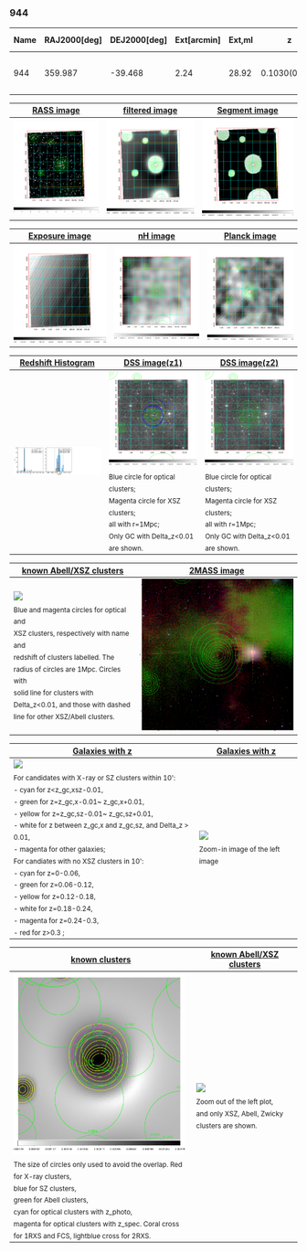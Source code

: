 <div STYLE="page-break-after: always;"></div>

### 944

|Name|RAJ2000[deg]|DEJ2000[deg] |Ext[arcmin]| Ext,ml | z | z_src| C|GC(XSZ,Delta_z<0.01)| GC(OPT,Delta_z<0.01)|GC| R_sig[arcmin] | R500[arcmin] | R500[Mpc]| CRsig[c/s] | CR500[c/s] |L500[1E44 erg/s]|F500[1E-12 erg/s/cm^2]| M500[1E14 Msun]|Tx[keV]|Cnt_sig|Beta|Rc[arcmin]|Comment|Alias|
|---|---|---|---|---|---|------|---|--------|---------|----------|---|---|---|---|---|---|---|---|---|---|---|---|---|---|
|944| 359.987| -39.468| 2.24| 28.92| 0.1030(0.005)| z1, z_xsz| B| MCXC, XB| A, N, W| A, MCXC, N, W, XB| 6.850| 8.227| 0.935| 0.232(0.057)| 0.240(0.059)| 1.319(0.170)| 4.883(0.628)| 2.56(0.16)| 3.95(0.16)| 33.5| 0.904(-0.114+0.070)| 4.503(-0.743+0.598)| -| k259|

|[RASS image](../image/944/944_img.pdf)|[filtered image](../image/944/944_fil.pdf)|[Segment image](../image/944/944_seg.pdf)|
|-------------------|--------------------|-------------------|
| <img src="../image/944/944_img.png" width="300">  | <img src="../image/944/944_fil.png" width="300">   | <img src="../image/944/944_seg.png" width="300">  |

|[Exposure image](../image/944/944_mex.pdf)| [nH image](../image/944/944_nh.pdf)| [Planck image](../image/944/944_p.pdf)|
|-------------------|--------------------|-------------------|
|<img src="../image/944/944_mex.png" width="300">   | <img src="../image/944/944_nh.png" width="300">    | <img src="../image/944/944_p.png" width="300"> |

|[Redshift Histogram](../image/944/944_zg.pdf) | [DSS image(z1)](../image/944/944_dss_z1.pdf)      |  [DSS image(z2)](../image/944/944_dss_z2.pdf)    |
|-------------------|--------------------|-------------------|
|<img src="../image/944/944_zg.png" width="300"> |<img src="../image/944/944_dss_z1.png" width="300"> <sub><br>Blue circle for optical clusters; <br>Magenta circle for XSZ clusters; <br>all with r=1Mpc; <br>Only GC with Delta_z<0.01 are shown. </sub>| <img src="../image/944/944_dss_z2.png" width="300"><sub><br>Blue circle for optical clusters; <br>Magenta circle for XSZ clusters; <br>all with r=1Mpc; <br>Only GC with Delta_z<0.01 are shown. </sub> |

|[known Abell/XSZ clusters](../image/944/944_m.pdf) | [2MASS image](../image/944/944_2mass.pdf)      |
|-------------------|-------------------|
|<img src=../image/944/944_m.png width="300"> <br><sub>Blue and magenta circles for optical and <br>XSZ clusters, respectively with name and <br>redshift of clusters labelled. The <br>radius of circles are 1Mpc. Circles with <br>solid line for clusters with <br>Delta_z<0.01, and those with dashed <br>line for other XSZ/Abell clusters.        </sub>|<img src="../image/944/944_2mass.png" width="300">  |

|[Galaxies with z](../image/944/944_opt_ned.pdf) |[Galaxies with z](../image/944/944_opt_ned_zoom.pdf) |
|-------------------|-------------------|
| <img src=../image/944/944_opt_ned.png width="300"> <br><sub> For candidates with X-ray or SZ clusters within 10': <br> - cyan for z<z_gc,xsz-0.01, <br> - green for z=z_gc,x-0.01~ z_gc,x+0.01, <br> - yellow for z=z_gc,sz-0.01~ z_gc,sz+0.01, <br> - white for z between z_gc,x and z_gc,sz, and Delta_z > 0.01, <br> - magenta for other galaxies; <br>For candiates with no XSZ clusters in 10': <br> - cyan for z=0-0.06, <br> - green for z=0.06-0.12, <br> - yellow for z=0.12-0.18, <br> - white for z=0.18-0.24, <br> - magenta for z=0.24-0.3, <br> - red for z>0.3 ;  </sub>|<img src=../image/944/944_opt_ned_zoom.png width="300">  <br><sub> Zoom-in image of the left image</sub>|

|[known clusters](../image/944/944_gc.pdf) |[known Abell/XSZ clusters](../image/944/944_gc_large.pdf) |
|-------------------|-------------------|
| <img src=../image/944/944_gc.png width="300"> <br><sub> The size of circles only used to avoid the overlap. Red for X-ray clusters, <br> blue for SZ clusters, <br> green for Abell clusters, <br> cyan for optical clusters with z_photo, <br> magenta for optical clusters with z_spec. Coral cross for 1RXS and FCS, lightblue cross for 2RXS. </sub>|<img src=../image/944/944_gc_large.png width="300"> <br><sub> Zoom out of the left plot, <br> and only XSZ, Abell, Zwicky clusters are shown. </sub> |




